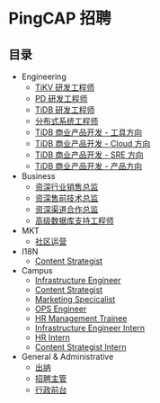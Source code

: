 # PingCAP 招聘

## 目录

- Engineering
  - [TiKV 研发工程师](engineering/tikv-engineer.md)
  - [PD 研发工程师](engineering/pd-engineer.md)
  - [TiDB 研发工程师](engineering/tidb-engineer.md)
  - [分布式系统工程师](engineering/olap-engineer.md)
  - [TiDB 商业产品开发 - 工具方向](engineering/bizdev-tools-engineer.md)
  - [TiDB 商业产品开发 - Cloud 方向](engineering/bizdev-cloud-engineer.md)
  - [TiDB 商业产品开发 - SRE 方向](engineering/bizdev-sre-engineer.md)
  - [TiDB 商业产品开发 - 产品方向](engineering/bizdev-fe-engineer.md)
- Business
  - [资深行业销售总监](business/sales-director.md)
  - [资深售前技术总监](business/presales-director.md)
  - [资深渠道合作总监](business/channel-co-director.md)
  - [高级数据库支持工程师](business/ops-engineer.md)
- MKT
  - [社区运营](market/community-operation.md)
- I18N
  - [Content Strategist](i18n/content-strategist.md)
- Campus
  - [Infrastructure Engineer](campus/campus-2019-infrastructure-engineer.md)
  - [Content Strategist](campus/campus-2019-content-strategist.md)
  - [Marketing Specicalist](campus/campus-2019-marketing-specialist.md)
  - [OPS Engineer](campus/campus-2019-ops-engineer.md)
  - [HR Management Trainee](campus/campus-2019-hr-management-trainee.md)
  - [Infrastructure Engineer Intern](campus/infrastructure-engineer-intern.md)
  - [HR Intern](campus/hr-intern.md)
  - [Content Strategist Intern](campus/content-strategist-intern.md)
- General & Administrative
  - [出纳](general-administrative/cashier.md)
  - [招聘主管](general-administrative/hr-manager.md)
  - [行政前台](general-administrative/administrative-receptionist.md)
